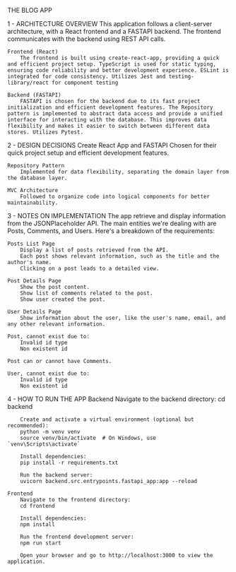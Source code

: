 THE BLOG APP

1 - ARCHITECTURE OVERVIEW
        This application follows a client-server architecture, with a React frontend and a FASTAPI backend. The frontend communicates with the backend using REST API calls.

    Frontend (React)
        The frontend is built using create-react-app, providing a quick and efficient project setup. TypeScript is used for static typing, ensuring code reliability and better development experience. ESLint is integrated for code consistency. Utilizes Jest and testing-library/react for component testing

    Backend (FASTAPI)
        FASTAPI is chosen for the backend due to its fast project initialization and efficient development features. The Repository pattern is implemented to abstract data access and provide a unified interface for interacting with the database. This improves data flexibility and makes it easier to switch between different data stores. Utilizes Pytest.


2 - DESIGN DECISIONS
    Create React App and FASTAPI
        Chosen for their quick project setup and efficient development features.

    Repository Pattern
        Implemented for data flexibility, separating the domain layer from the database layer.

    MVC Architecture
        Followed to organize code into logical components for better maintainability.


3 - NOTES ON IMPLEMENTATION
    The app retrieve and display information from the JSONPlaceholder API. The main entities we're dealing with are Posts, Comments, and Users. Here's a breakdown of the requirements:

    Posts List Page
        Display a list of posts retrieved from the API.
        Each post shows relevant information, such as the title and the author's name.
        Clicking on a post leads to a detailed view.

    Post Details Page
        Show the post content.
        Show list of comments related to the post.
        Show user created the post.

    User Details Page
        Show information about the user, like the user's name, email, and any other relevant information.

    Post, cannot exist due to:
        Invalid id type
        Non existent id

    Post can or cannot have Comments.

    User, cannot exist due to:
        Invalid id type
        Non existent id


4 - HOW TO RUN THE APP
    Backend
        Navigate to the backend directory:
        cd backend

        Create and activate a virtual environment (optional but recommended):
        python -m venv venv
        source venv/bin/activate  # On Windows, use `venv\Scripts\activate`

        Install dependencies:
        pip install -r requirements.txt

        Run the backend server:
        uvicorn backend.src.entrypoints.fastapi_app:app --reload

    Frontend
        Navigate to the frontend directory:
        cd frontend

        Install dependencies:
        npm install

        Run the frontend development server:
        npm run start

        Open your browser and go to http://localhost:3000 to view the application.